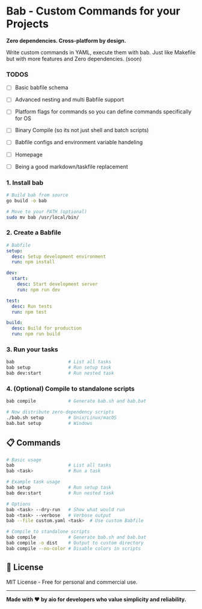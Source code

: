 # Bab - Custom Commands for your Projects

**Zero dependencies. Cross-platform by design.**

Write custom commands in YAML, execute them with bab. Just like Makefile but with more features and Zero dependencies. (soon)

### TODOS
- [ ] Basic babfile schema
- [ ] Advanced nesting and multi Babfile support
- [ ] Platform flags for commands so you can define commands specifically for OS
- [ ] Binary Compile (so its not just shell and batch scripts)
- [ ] Babfile configs and environment variable handeling
- [ ] Homepage
- [ ] Being a good markdown/taskfile replacement



### 1. Install bab

```bash
# Build bab from source
go build -o bab

# Move to your PATH (optional)
sudo mv bab /usr/local/bin/
```

### 2. Create a Babfile

```yaml
# Babfile
setup:
  desc: Setup development environment
  run: npm install

dev:
  start:
    desc: Start development server
    run: npm run dev

test:
  desc: Run tests
  run: npm test

build:
  desc: Build for production
  run: npm run build
```

### 3. Run your tasks

```bash
bab                    # List all tasks
bab setup              # Run setup task
bab dev:start          # Run nested task
```

### 4. (Optional) Compile to standalone scripts

```bash
bab compile            # Generate bab.sh and bab.bat

# Now distribute zero-dependency scripts
./bab.sh setup         # Unix/Linux/macOS
bab.bat setup          # Windows
```

## 📋 Commands

```bash
# Basic usage
bab                    # List all tasks
bab <task>             # Run a task

# Example task usage
bab setup              # Run setup task
bab dev:start          # Run nested task

# Options
bab <task> --dry-run   # Show what would run
bab <task> --verbose   # Verbose output
bab --file custom.yaml <task>  # Use custom Babfile

# Compile to standalone scripts
bab compile            # Generate bab.sh and bab.bat
bab compile -o dist    # Output to custom directory
bab compile --no-color # Disable colors in scripts
```

## 📜 License

MIT License - Free for personal and commercial use.

---

**Made with ❤️ by aio for developers who value simplicity and reliability.**